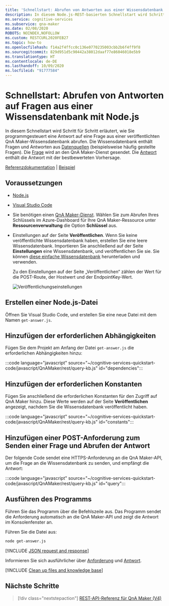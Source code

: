 ```yaml
---
title: 'Schnellstart: Abrufen von Antworten aus einer Wissensdatenbank – REST, Node.js – QnA Maker'
description: In diesem Node.js-REST-basierten Schnellstart wird Schritt für Schritt erläutert, wie Sie programmgesteuert eine Antwort auf eine Frage aus einer Wissensdatenbank abrufen.
ms.service: cognitive-services
ms.subservice: qna-maker
ms.date: 02/08/2020
ROBOTS: NOINDEX,NOFOLLOW
ms.custom: RESTCURL2020FEB27
ms.topic: how-to
ms.openlocfilehash: f14a2f4ffcc0c136e0770235003cbb2b6f4ff9f8
ms.sourcegitcommit: 829d951d5c90442a38012daaf77e86046018e5b9
ms.translationtype: HT
ms.contentlocale: de-DE
ms.lasthandoff: 10/09/2020
ms.locfileid: "91777584"
---
```

# <a name="quickstart-get-answers-to-a-question-from-a-knowledge-base-with-nodejs"></a>Schnellstart: Abrufen von Antworten auf Fragen aus einer Wissensdatenbank mit Node.js

In diesem Schnellstart wird Schritt für Schritt erläutert, wie Sie programmgesteuert eine Antwort auf eine Frage aus einer veröffentlichten QnA Maker-Wissensdatenbank abrufen. Die Wissensdatenbank enthält Fragen und Antworten aus [Datenquellen](../Concepts/knowledge-base.md) (beispielsweise häufig gestellte Fragen). Die [Frage](../how-to/metadata-generateanswer-usage.md#generateanswer-request-configuration) wird an den QnA Maker-Dienst gesendet. Die [Antwort](../how-to/metadata-generateanswer-usage.md#generateanswer-response-properties) enthält die Antwort mit der bestbewerteten Vorhersage.

[Referenzdokumentation](https://docs.microsoft.com/rest/api/cognitiveservices/qnamakerruntime/runtime) | [Beispiel](https://github.com/Azure-Samples/cognitive-services-qnamaker-nodejs/blob/master/documentation-samples/quickstarts/get-answer/get-answer.js)

## <a name="prerequisites"></a>Voraussetzungen

* [Node.js](https://nodejs.org/en/download/)
* [Visual Studio Code](https://code.visualstudio.com/)
* Sie benötigen einen [QnA Maker-Dienst](../How-To/set-up-qnamaker-service-azure.md). Wählen Sie zum Abrufen Ihres Schlüssels im Azure-Dashboard für Ihre QnA Maker-Ressource unter **Ressourcenverwaltung** die Option **Schlüssel** aus.
* Einstellungen auf der Seite **Veröffentlichen**. Wenn Sie keine veröffentlichte Wissensdatenbank haben, erstellen Sie eine leere Wissensdatenbank. Importieren Sie anschließend auf der Seite **Einstellungen** eine Wissensdatenbank, und veröffentlichen Sie sie. Sie können [diese einfache Wissensdatenbank](https://github.com/Azure-Samples/cognitive-services-sample-data-files/blob/master/qna-maker/knowledge-bases/basic-kb.tsv) herunterladen und verwenden.

    Zu den Einstellungen auf der Seite „Veröffentlichen“ zählen der Wert für die POST-Route, der Hostwert und der EndpointKey-Wert.

    ![Veröffentlichungseinstellungen](../media/qnamaker-quickstart-get-answer/publish-settings.png)

## <a name="create-a-nodejs-file"></a>Erstellen einer Node.js-Datei

Öffnen Sie Visual Studio Code, und erstellen Sie eine neue Datei mit dem Namen `get-answer.js`.

## <a name="add-the-required-dependencies"></a>Hinzufügen der erforderlichen Abhängigkeiten

Fügen Sie dem Projekt am Anfang der Datei `get-answer.js` die erforderlichen Abhängigkeiten hinzu:

:::code language="javascript" source="~/cognitive-services-quickstart-code/javascript/QnAMaker/rest/query-kb.js" id="dependencies":::

## <a name="add-the-required-constants"></a>Hinzufügen der erforderlichen Konstanten

Fügen Sie anschließend die erforderlichen Konstanten für den Zugriff auf QnA Maker hinzu. Diese Werte werden auf der Seite **Veröffentlichen** angezeigt, nachdem Sie die Wissensdatenbank veröffentlicht haben.

:::code language="javascript" source="~/cognitive-services-quickstart-code/javascript/QnAMaker/rest/query-kb.js" id="constants":::

## <a name="add-a-post-request-to-send-question-and-get-an-answer"></a>Hinzufügen einer POST-Anforderung zum Senden einer Frage und Abrufen der Antwort

Der folgende Code sendet eine HTTPS-Anforderung an die QnA Maker-API, um die Frage an die Wissensdatenbank zu senden, und empfängt die Antwort:

:::code language="javascript" source="~/cognitive-services-quickstart-code/javascript/QnAMaker/rest/query-kb.js" id="query":::

## <a name="run-the-program"></a>Ausführen des Programms

Führen Sie das Programm über die Befehlszeile aus. Das Programm sendet die Anforderung automatisch an die QnA Maker-API und zeigt die Antwort im Konsolenfenster an.

Führen Sie die Datei aus:

```bash
node get-answer.js
```

[!INCLUDE [JSON request and response](../../../../includes/cognitive-services-qnamaker-quickstart-get-answer-json.md)]

Informieren Sie sich ausführlicher über [Anforderung](../how-to/metadata-generateanswer-usage.md#generateanswer-request) und [Antwort](../how-to/metadata-generateanswer-usage.md#generateanswer-response).

[!INCLUDE [Clean up files and knowledge base](../../../../includes/cognitive-services-qnamaker-quickstart-cleanup-resources.md)]

## <a name="next-steps"></a>Nächste Schritte

> [!div class="nextstepaction"]
> [REST-API-Referenz für QnA Maker (V4)](https://go.microsoft.com/fwlink/?linkid=2092179)
